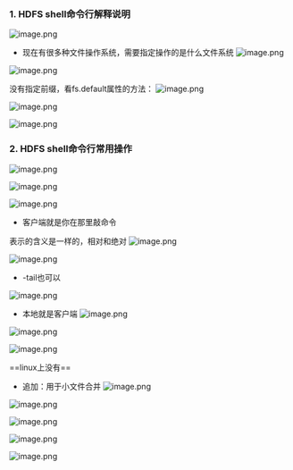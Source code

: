
### 1. HDFS shell命令行解释说明

![image.png](https://peiyihan-1324725457.cos.ap-beijing.myqcloud.com/Obsidian/202406201658402.png)


- 现在有很多种文件操作系统，需要指定操作的是什么文件系统
![image.png](https://peiyihan-1324725457.cos.ap-beijing.myqcloud.com/Obsidian/202406201659089.png)

![image.png](https://peiyihan-1324725457.cos.ap-beijing.myqcloud.com/Obsidian/202406201703618.png)


没有指定前缀，看fs.default属性的方法：
![image.png](https://peiyihan-1324725457.cos.ap-beijing.myqcloud.com/Obsidian/202406201704253.png)


![image.png](https://peiyihan-1324725457.cos.ap-beijing.myqcloud.com/Obsidian/202406201705915.png)


![image.png](https://peiyihan-1324725457.cos.ap-beijing.myqcloud.com/Obsidian/202406201705398.png)


### 2. HDFS shell命令行常用操作

![image.png](https://peiyihan-1324725457.cos.ap-beijing.myqcloud.com/Obsidian/202406201706731.png)

![image.png](https://peiyihan-1324725457.cos.ap-beijing.myqcloud.com/Obsidian/202406201707168.png)


![image.png](https://peiyihan-1324725457.cos.ap-beijing.myqcloud.com/Obsidian/202406201707144.png)
- 客户端就是你在那里敲命令

表示的含义是一样的，相对和绝对
![image.png](https://peiyihan-1324725457.cos.ap-beijing.myqcloud.com/Obsidian/202406201710335.png)


![image.png](https://peiyihan-1324725457.cos.ap-beijing.myqcloud.com/Obsidian/202406201710345.png)
- -tail也可以

![image.png](https://peiyihan-1324725457.cos.ap-beijing.myqcloud.com/Obsidian/202406201711723.png)
- 本地就是客户端
![image.png](https://peiyihan-1324725457.cos.ap-beijing.myqcloud.com/Obsidian/202406201712245.png)

![image.png](https://peiyihan-1324725457.cos.ap-beijing.myqcloud.com/Obsidian/202406201712207.png)



![image.png](https://peiyihan-1324725457.cos.ap-beijing.myqcloud.com/Obsidian/202406201712819.png)

==linux上没有==

- 追加：用于小文件合并
![image.png](https://peiyihan-1324725457.cos.ap-beijing.myqcloud.com/Obsidian/202406201713523.png)


![image.png](https://peiyihan-1324725457.cos.ap-beijing.myqcloud.com/Obsidian/202406201713620.png)

![image.png](https://peiyihan-1324725457.cos.ap-beijing.myqcloud.com/Obsidian/202406201714588.png)


![image.png](https://peiyihan-1324725457.cos.ap-beijing.myqcloud.com/Obsidian/202406201715123.png)

![image.png](https://peiyihan-1324725457.cos.ap-beijing.myqcloud.com/Obsidian/202406201715192.png)
